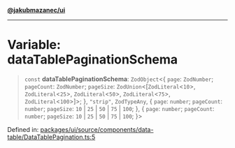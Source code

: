 [**@jakubmazanec/ui**](../README.md)

---

# Variable: dataTablePaginationSchema

> `const` **dataTablePaginationSchema**: `ZodObject`\<\{ `page`: `ZodNumber`; `pageCount`:
> `ZodNumber`; `pageSize`: `ZodUnion`\<\[`ZodLiteral`\<`10`\>, `ZodLiteral`\<`25`\>,
> `ZodLiteral`\<`50`\>, `ZodLiteral`\<`75`\>, `ZodLiteral`\<`100`\>\]\>; \}, `"strip"`,
> `ZodTypeAny`, \{ `page`: `number`; `pageCount`: `number`; `pageSize`: `10` \| `25` \| `50` \| `75`
> \| `100`; \}, \{ `page`: `number`; `pageCount`: `number`; `pageSize`: `10` \| `25` \| `50` \| `75`
> \| `100`; \}\>

Defined in:
[packages/ui/source/components/data-table/DataTablePagination.ts:5](https://github.com/jakubmazanec/tools/blob/74fa88a6249b3d486436ae7655f4962bc4a86e11/packages/ui/source/components/data-table/DataTablePagination.ts#L5)
